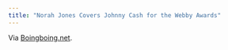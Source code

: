 ```yaml
---
title: "Norah Jones Covers Johnny Cash for the Webby Awards"
---
```

<p>Via <a href="http://www.boingboing.net/2011/06/14/noah-jones-plays-joh.html">Boingboing.net</a>.</p>
